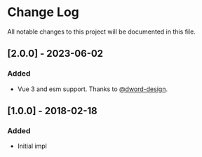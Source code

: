 # Change Log

All notable changes to this project will be documented in this file.

## [2.0.0] - 2023-06-02

### Added

- Vue 3 and esm support. Thanks to [@dword-design](https://github.com/dword-design).

## [1.0.0] - 2018-02-18

### Added

- Initial impl
